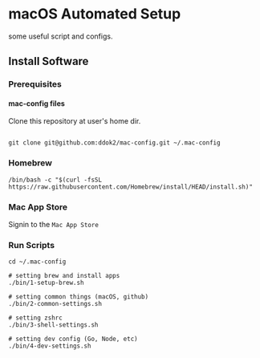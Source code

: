 # macOS Automated Setup
some useful script and configs.

## Install Software
### Prerequisites

#### mac-config files
Clone this repository at user's home dir. 
```shell

git clone git@github.com:ddok2/mac-config.git ~/.mac-config
```

### Homebrew
```shell
/bin/bash -c "$(curl -fsSL https://raw.githubusercontent.com/Homebrew/install/HEAD/install.sh)"
```

### Mac App Store
Signin to the `Mac App Store`

### Run Scripts
```shell
cd ~/.mac-config

# setting brew and install apps
./bin/1-setup-brew.sh

# setting common things (macOS, github)
./bin/2-common-settings.sh

# setting zshrc
./bin/3-shell-settings.sh

# setting dev config (Go, Node, etc)
./bin/4-dev-settings.sh
```
